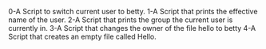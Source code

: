 0-A Script to switch current user to betty.
1-A Script that prints the effective name of the user.
2-A Script that prints the group the current user is currently in.
3-A Script that changes the owner of the file hello to betty
4-A Script that creates an empty file called Hello.
